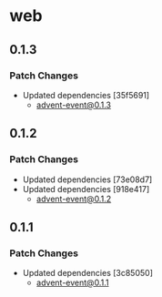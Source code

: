 # web

## 0.1.3

### Patch Changes

- Updated dependencies [35f5691]
  - advent-event@0.1.3

## 0.1.2

### Patch Changes

- Updated dependencies [73e08d7]
- Updated dependencies [918e417]
  - advent-event@0.1.2

## 0.1.1

### Patch Changes

- Updated dependencies [3c85050]
  - advent-event@0.1.1
